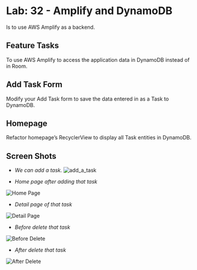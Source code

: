 # Lab: 32 - Amplify and DynamoDB

Is to use AWS Amplify as a backend. 

## Feature Tasks
To use AWS Amplify to access the application data in DynamoDB instead of in Room.

## Add Task Form
Modify your Add Task form to save the data entered in as a Task to DynamoDB.

## Homepage
Refactor homepage’s RecyclerView to display all Task entities in DynamoDB.

## Screen Shots
- *We can add a task.*
![add_a_task](add_a_task.jpg)


- *Home page after adding that task*

![Home Page](../screenshots/lab32/home_page_after_add.png)


- *Detail page of that task*

![Detail Page](screenshots/lab32/detail_page.jpg)


- *Before delete that task*

![Before Delete](screenshots/lab32/before_delete.png)


- *After delete that task*

![After Delete](screenshots/lab32/after_delete.png)
